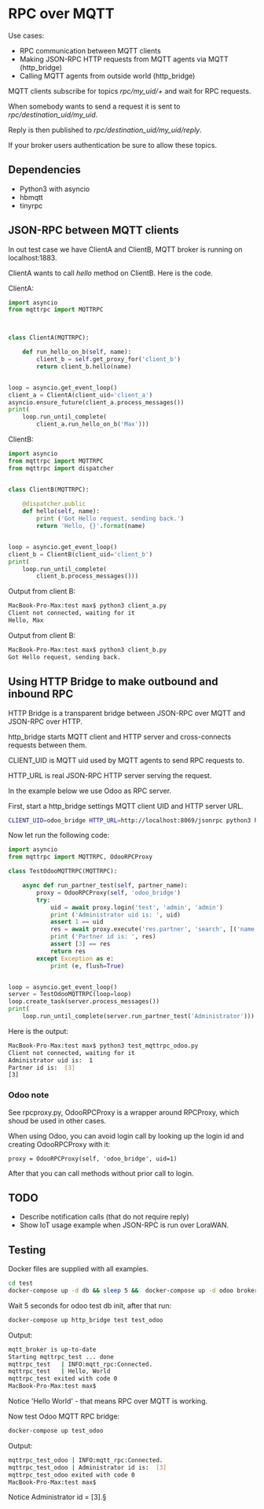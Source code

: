 # RPC over MQTT
Use cases:

* RPC communication between MQTT clients
* Making JSON-RPC HTTP requests from MQTT agents via MQTT (http_bridge)
* Calling MQTT agents from outside world (http_bridge)

MQTT clients subscribe for topics *rpc/my_uid/+* and wait for RPC requests.

When somebody wants to send a request it is sent to *rpc/destination_uid/my_uid*.

Reply is then published to *rpc/destination_uid/my_uid/reply*.

If your broker users authentication be sure to allow these topics.

## Dependencies
* Python3 with asyncio
* hbmqtt
* tinyrpc

## JSON-RPC between MQTT clients
In out test case we have ClientA and ClientB, MQTT broker is running on localhost:1883.

ClientA wants to call *hello* method on ClientB. Here is the code.

ClientA:
```python
import asyncio
from mqttrpc import MQTTRPC



class ClientA(MQTTRPC):

    def run_hello_on_b(self, name):
        client_b = self.get_proxy_for('client_b')
        return client_b.hello(name)


loop = asyncio.get_event_loop()
client_a = ClientA(client_uid='client_a')
asyncio.ensure_future(client_a.process_messages())
print(
    loop.run_until_complete(
        client_a.run_hello_on_b('Max')))
```

ClientB:
```python
import asyncio
from mqttrpc import MQTTRPC
from mqttrpc import dispatcher


class ClientB(MQTTRPC):
    
    @dispatcher.public
    def hello(self, name):
        print ('Got Hello request, sending back.')
        return 'Hello, {}'.format(name)


loop = asyncio.get_event_loop()
client_b = ClientB(client_uid='client_b')
print(
    loop.run_until_complete(
        client_b.process_messages()))

```

Output from client B:
```sh
MacBook-Pro-Max:test max$ python3 client_a.py
Client not connected, waiting for it
Hello, Max
```
Output from client B:
```sh
MacBook-Pro-Max:test max$ python3 client_b.py
Got Hello request, sending back.
```


## Using HTTP Bridge to make outbound and inbound RPC
HTTP Bridge is a transparent bridge between JSON-RPC over MQTT and JSON-RPC over HTTP.

http_bridge starts MQTT client and HTTP server and cross-connects requests between them.

CLIENT_UID is MQTT uid used by MQTT agents to send RPC requests to.

HTTP_URL is real JSON-RPC HTTP server serving the request.

In the example below we use Odoo as RPC server.

First, start a http_bridge settings MQTT client UID and HTTP server URL.

```sh
CLIENT_UID=odoo_bridge HTTP_URL=http://localhost:8069/jsonrpc python3 http_bridge.py
```
Now let run the following code:
```python
import asyncio
from mqttrpc import MQTTRPC, OdooRPCProxy

class TestOdooMQTTRPC(MQTTRPC):

    async def run_partner_test(self, partner_name):
        proxy = OdooRPCProxy(self, 'odoo_bridge')
        try:
            uid = await proxy.login('test', 'admin', 'admin')
            print ('Administrator uid is: ', uid)
            assert 1 == uid
            res = await proxy.execute('res.partner', 'search', [('name','=', 'Administrator')])
            print ('Partner id is: ', res)
            assert [3] == res
            return res
        except Exception as e:
            print (e, flush=True)


loop = asyncio.get_event_loop()
server = TestOdooMQTTRPC(loop=loop)
loop.create_task(server.process_messages())
print(
    loop.run_until_complete(server.run_partner_test('Administrator')))

```
Here is the output:
```sh
MacBook-Pro-Max:test max$ python3 test_mqttrpc_odoo.py
Client not connected, waiting for it
Administrator uid is:  1
Partner id is:  [3]
[3]
```

### Odoo note
See rpcproxy.py, OdooRPCProxy is a wrapper around RPCProxy, which shoud be used in other cases.

When using Odoo, you can avoid login call by looking up the login id and creating OdooRPCProxy with it:
```
proxy = OdooRPCProxy(self, 'odoo_bridge', uid=1)
```
After that you can call methods without prior call to login.

## TODO
* Describe notification calls (that do not require reply)
* Show IoT usage example when JSON-RPC is run over LoraWAN.

## Testing
Docker files are supplied with all examples.

```sh
cd test
docker-compose up -d db && sleep 5 &&  docker-compose up -d odoo broker
```
Wait 5 seconds for odoo test db init, after that run:
```sh
docker-compose up http_bridge test test_odoo
```
Output:
```sh
mqtt_broker is up-to-date
Starting mqttrpc_test ... done
mqttrpc_test   | INFO:mqtt_rpc:Connected.
mqttrpc_test   | Hello, World
mqttrpc_test exited with code 0
MacBook-Pro-Max:test max$
```
Notice 'Hello World' - that means RPC over MQTT is working.

Now test Odoo MQTT RPC bridge:
```sh
docker-compose up test_odoo
```
Output:
```sh
mqttrpc_test_odoo | INFO:mqtt_rpc:Connected.
mqttrpc_test_odoo | Administrator id is:  [3]
mqttrpc_test_odoo exited with code 0
MacBook-Pro-Max:test max$
```
Notice Administrator id = [3].§